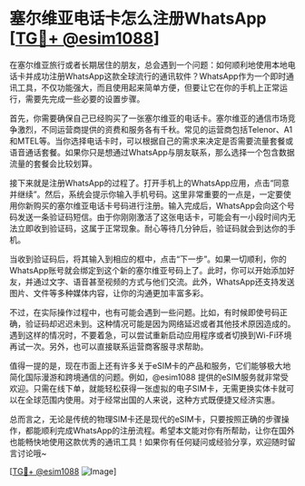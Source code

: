 # 塞尔维亚电话卡怎么注册WhatsApp [[TG💪+ @esim1088](https://t.me/s/esim1088)]

在塞尔维亚旅行或者长期居住的朋友，总会遇到一个问题：如何顺利地使用本地电话卡并成功注册WhatsApp这款全球流行的通讯软件？WhatsApp作为一个即时通讯工具，不仅功能强大，而且使用起来简单方便，但要让它在你的手机上正常运行，需要先完成一些必要的设置步骤。

首先，你需要确保自己已经购买了一张塞尔维亚的电话卡。塞尔维亚的通信市场竞争激烈，不同运营商提供的资费和服务各有千秋。常见的运营商包括Telenor、A1和MTEL等。当你选择电话卡时，可以根据自己的需求来决定是否需要流量套餐或语音通话套餐。如果你只是想通过WhatsApp与朋友联系，那么选择一个包含数据流量的套餐会比较划算。

接下来就是注册WhatsApp的过程了。打开手机上的WhatsApp应用，点击“同意并继续”。然后，系统会提示你输入手机号码。这里非常重要的一点是，一定要使用你新购买的塞尔维亚电话卡号码进行注册。输入完成后，WhatsApp会向这个号码发送一条验证码短信。由于你刚刚激活了这张电话卡，可能会有一小段时间内无法立即收到验证码，这属于正常现象。耐心等待几分钟后，验证码就会到达你的手机。

当收到验证码后，将其输入到相应的框中，点击“下一步”。如果一切顺利，你的WhatsApp账号就会绑定到这个新的塞尔维亚号码上了。此时，你可以开始添加好友，并通过文字、语音甚至视频的方式与他们交流。此外，WhatsApp还支持发送图片、文件等多种媒体内容，让你的沟通更加丰富多彩。

不过，在实际操作过程中，也有可能会遇到一些问题。比如，有时候即使号码正确，验证码却迟迟未到。这种情况可能是因为网络延迟或者其他技术原因造成的。遇到这样的情况时，不要着急，可以尝试重新启动应用程序或者切换到Wi-Fi环境再试一次。另外，也可以直接联系运营商客服寻求帮助。

值得一提的是，现在市面上还有许多关于eSIM卡的产品和服务，它们能够极大地简化国际漫游和跨境通信的问题。例如，@esim1088 提供的eSIM服务就非常受欢迎。只需在线下单，就能轻松获得一张虚拟的电子SIM卡，无需更换实体卡就可以在全球范围内使用。对于经常出国的人来说，这种方式既便捷又经济实惠。

总而言之，无论是传统的物理SIM卡还是现代的eSIM卡，只要按照正确的步骤操作，都能顺利完成WhatsApp的注册流程。希望本文能对你有所帮助，让你在国外也能畅快地使用这款优秀的通讯工具！如果你有任何疑问或经验分享，欢迎随时留言讨论哦~

[[TG💪+ @esim1088](https://t.me/s/esim1088) ![Image](https://i.postimg.cc/4NQfJmqS/Snipaste-2025-05-13-00-14-12.png)]